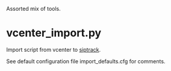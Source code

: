 Assorted mix of tools. 

# vcenter_import.py

Import script from vcenter to [siptrack](https://github.com/sii/siptrackweb). 

See default configuration file import_defaults.cfg for comments. 
